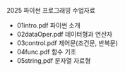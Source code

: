2025 파이썬 프로그래밍 수업자료
- 01intro.pdf 파이썬 소개
- 02dataOper.pdf 데이터형과 연산자
- 03control.pdf 제어문(조건문, 반복문)
- 04func.pdf 함수 기초
- 05string,pdf 문자열 자료형
